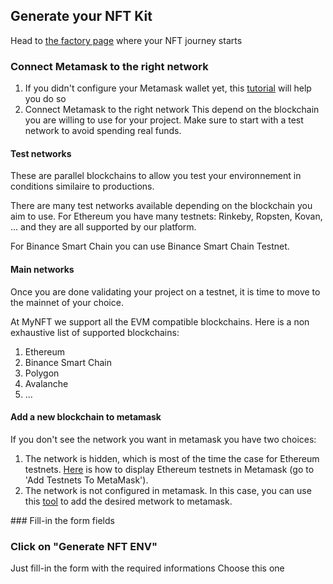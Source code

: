 ## Generate your NFT Kit
Head to <a href="https://minting.my-nft.io" target="_blank">the factory page</a> where your NFT journey starts


### Connect Metamask to the right network
1. If you didn't configure your Metamask wallet yet, this <a href="https://www.laptopmag.com/how-to/how-to-set-up-a-metamask-wallet-an-easy-step-by-step-beginners-guide" target="_blank">tutorial</a> will help you do so
2. Connect Metamask to the right network
This depend on the blockchain you are willing to use for your project.
Make sure to start with a test network to avoid spending real funds.
#### Test networks
These are parallel blockchains to allow you test your environnement in conditions similaire to productions.

There are many test networks available depending on the blockchain you aim to use.
For Ethereum you have many testnets: Rinkeby, Ropsten, Kovan, ... and they are all supported by our platform.

For Binance Smart Chain you can use Binance Smart Chain Testnet.
#### Main networks
Once you are done validating your project on a testnet, it is time to move to the mainnet of your choice.

At MyNFT we support all the EVM compatible blockchains.
Here is a non exhaustive list of supported blockchains:

1. Ethereum
2. Binance Smart Chain
3. Polygon
4. Avalanche
5. ...

#### Add a new blockchain to metamask
If you don't see the network you want in metamask you have two choices:

1. The network is hidden, which is most of the time the case for Ethereum testnets. <a href="https://devtonight.com/articles/metamask-testnet-wallet-setup-for-blockchain-development" target="_blank">Here</a> is how to display Ethereum testnets in Metamask (go to 'Add Testnets To MetaMask').
2. The network is not configured in metamask. In this case, you can use this <a href="https://rpc.info/" target="_blank">tool</a> to add the desired metwork to metamask.

### Fill-in the form fields
### Click on "Generate NFT ENV"
Just fill-in the form with the required informations
Choose this one
